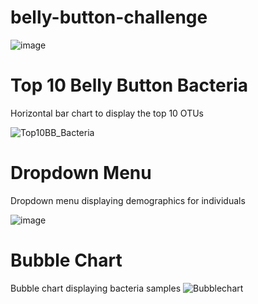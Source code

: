 # belly-button-challenge


![image](https://github.com/jalainep/belly-button-challenge/assets/143963189/5a0810b2-6018-4bc2-8c03-1765a8f6e00b)






# Top 10 Belly Button Bacteria

 Horizontal bar chart to display the top 10 OTUs
 
![Top10BB_Bacteria](https://github.com/jalainep/belly-button-challenge/assets/143963189/f3dfc4a3-42b1-41b8-a860-7dcec020062c)




# Dropdown Menu
Dropdown menu displaying demographics for individuals

![image](https://github.com/jalainep/belly-button-challenge/assets/143963189/fc395523-0e49-428a-b0d9-f1910274e173)




# Bubble Chart

Bubble chart displaying bacteria samples
![Bubblechart](https://github.com/jalainep/belly-button-challenge/assets/143963189/5eb440b6-d686-4239-9e3d-3e10530c2283)
